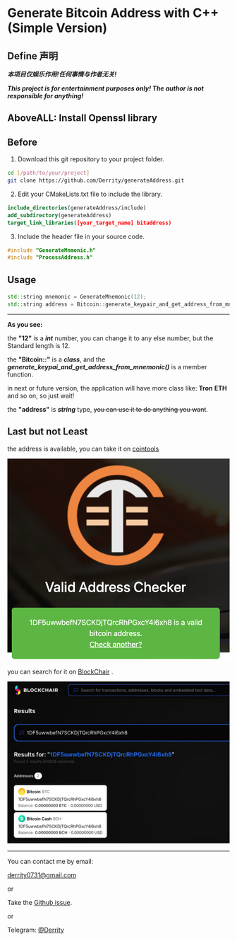 # Generate Bitcoin Address with C++ (Simple Version)


## Define 声明


***本项目仅娱乐作用!任何事情与作者无关!***

***This project is for entertainment purposes only! The author is not responsible for anything!***


## **AboveALL: Install Openssl library**


## Before

1. Download this git repository to your project folder.
```bash
cd [/path/to/your/project]
git clone https://github.com/Derrity/generateAddress.git
```
2. Edit your CMakeLists.txt file to include the library.
```cmake
include_directories(generateAddress/include)
add_subdirectory(generateAddress)
target_link_libraries([your_target_name] bitaddress)
```
3. Include the header file in your source code.
```cpp
#include "GenerateMnmonic.h"
#include "ProcessAddress.h"
```

## Usage
```cpp
std::string mnemonic = GenerateMnemonic(12);
std::string address = Bitcoin::generate_keypair_and_get_address_from_mnemonic(mnemonic.c_str());
```

-----

**As you see:**

the **"12"** is a ***int*** number, you can change it to any else number, but the Standard length is 12.

the **"Bitcoin::"** is a ***class***, and the ***generate_keypai_and_get_address_from_mnemonic()*** is a member function.

in next or future version, the application will have more class like: **Tron** **ETH** and so on, so just wait!

the **"address"** is ***string*** type, ~~you can use it to do anything you want~~.


## Last but not Least

the address is available, you can take it on [cointools](https://cointools.org/valid-address-checker)

![2](img/2.jpg)



you can search for it on [BlockChair](https://blockchair.com/) .

![BlockChair](img/1.jpg)

----


You can contact me by email:

derrity0731@gmail.com

or

Take the [Github issue](https://github.com/Derrity/generateAddress/issues).

or 

Telegram: [@Derrity](https://t.me/Derrity)